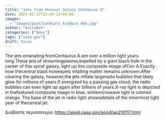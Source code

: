 ```yaml
---
title: "Jets from Unusual Galaxy Centaurus A"
date: 2021-01-17T13:43:13+01:00
images:
  - "images/post/CenAjets_EsoNasa_960.jpg"
author: "AstroBot"
categories: ["News"]
tags: ["nasa.gov"]
draft: false
---
```


The jets emanating fromCentaurus A are over a million light years long.These jets of streamingplasma,expelled by a giant black hole in the center of this spiral galaxy,  light up this composite image ofCen A.Exactly how thecentral black holeexpels infalling matter remains unknown.After clearing the galaxy, however,the jets inflate largeradio bubbles that likely glow for millions of years.If energized by a passing gas cloud, the radio bubbles can even light up again after billions of years.X-ray light is depicted in thefeatured composite image in blue, whilemicrowave light is colored orange.  The base of the jet in radio light showsdetails of the innermost light year of thecentral jet.

Διαβάστε περισσότερα: https://apod.nasa.gov/apod/ap210117.html
